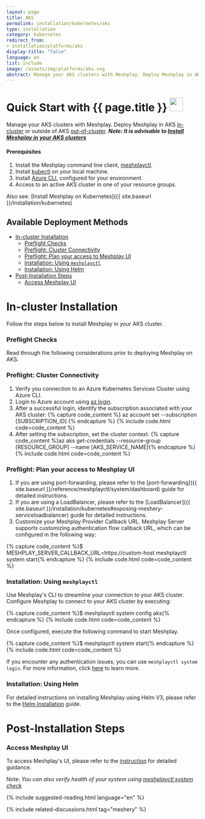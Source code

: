 ```yaml
---
layout: page
title: AKS
permalink: installation/kubernetes/aks
type: installation
category: kubernetes
redirect_from:
- installation/platforms/aks
display-title: "false"
language: en
list: include
image: /assets/img/platforms/aks.svg
abstract: Manage your AKS clusters with Meshplay. Deploy Meshplay in AKS in-cluster or out-of-cluster. 
---
```


<h1>Quick Start with {{ page.title }} <img src="{{ page.image }}" style="width:35px;height:35px;" /></h1>

Manage your AKS clusters with Meshplay. Deploy Meshplay in AKS [in-cluster](#in-cluster-installation) or outside of AKS [out-of-cluster](#out-of-cluster-installation). **_Note: It is advisable to [Install Meshplay in your AKS clusters](#install-meshery-into-your-aks-cluster)_**

<div class="prereqs"><h4>Prerequisites</h4>
<ol>
<li>Install the Meshplay command line client, <a href="{{ site.baseurl }}/installation/meshplayctl" class="meshery-light">meshplayctl</a>.</li>
<li>Install <a href="https://kubernetes.io/docs/tasks/tools/">kubectl</a> on your local machine.</li>
<li>Install <a href="https://learn.microsoft.com/en-us/cli/azure/install-azure-cli">Azure CLI</a>, configured for your environment.</li>
<li>Access to an active AKS cluster in one of your resource groups.</li>
</ol>
</div>

Also see: [Install Meshplay on Kubernetes]({{ site.baseurl }}/installation/kubernetes)

## Available Deployment Methods

- [In-cluster Installation](#in-cluster-installation)
    - [Preflight Checks](#preflight-checks)
    - [Preflight: Cluster Connectivity](#preflight-cluster-connectivity)
    - [Preflight: Plan your access to Meshplay UI](#preflight-plan-your-access-to-meshery-ui)
    - [Installation: Using `meshplayctl`](#installation-using-meshplayctl)
    - [Installation: Using Helm](#installation-using-helm)
- [Post-Installation Steps](#post-installation-steps)
    - [Access Meshplay UI](#access-meshery-ui)

# In-cluster Installation

Follow the steps below to install Meshplay in your AKS cluster.

### Preflight Checks

Read through the following considerations prior to deploying Meshplay on AKS.

### Preflight: Cluster Connectivity

1. Verify you connection to an Azure Kubernetes Services Cluster using Azure CLI.
1. Login to Azure account using [az login](https://learn.microsoft.com/en-us/cli/azure/authenticate-azure-cli).
1. After a successful login, identify the subscription associated with your AKS cluster:
{% capture code_content %} az account set --subscription [SUBSCRIPTION_ID] {% endcapture %}
{% include code.html code=code_content %}
1. After setting the subscription, set the cluster context.
{% capture code_content %}az aks get-credentials --resource-group [RESOURCE_GROUP] --name [AKS_SERVICE_NAME]{% endcapture %}
{% include code.html code=code_content %}

### Preflight: Plan your access to Meshplay UI

1. If you are using port-forwarding, please refer to the [port-forwarding]({{ site.baseurl }}/reference/meshplayctl/system/dashboard) guide for detailed instructions.
2. If you are using a LoadBalancer, please refer to the [LoadBalancer]({{ site.baseurl }}/installation/kubernetes#exposing-meshery-serviceloadbalancer) guide for detailed instructions.
3. Customize your Meshplay Provider Callback URL. Meshplay Server supports customizing authentication flow callback URL, which can be configured in the following way:

{% capture code_content %}$ MESHPLAY_SERVER_CALLBACK_URL=https://custom-host meshplayctl system start{% endcapture %}
{% include code.html code=code_content %}

### Installation: Using `meshplayctl`

Use Meshplay's CLI to streamline your connection to your AKS cluster. Configure Meshplay to connect to your AKS cluster by executing:

{% capture code_content %}$ meshplayctl system config aks{% endcapture %}
{% include code.html code=code_content %}

Once configured, execute the following command to start Meshplay.

{% capture code_content %}$ meshplayctl system start{% endcapture %}
{% include code.html code=code_content %}

If you encounter any authentication issues, you can use `meshplayctl system login`. For more information, click [here](/guides/meshplayctl/authenticate-with-meshery-via-cli) to learn more.

### Installation: Using Helm

For detailed instructions on installing Meshplay using Helm V3, please refer to the [Helm Installation](/installation/helm) guide.

# Post-Installation Steps

### Access Meshplay UI

To access Meshplay's UI, please refer to the [instruction](/tasks/accessing-meshery-ui) for detailed guidance.

Note: _You can also verify health of your system using [meshplayctl system check](/reference/meshplayctl/system/check)_

{% include suggested-reading.html language="en" %}

{% include related-discussions.html tag="meshery" %}
